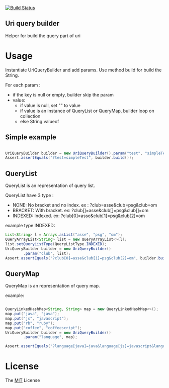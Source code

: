 [![Build Status][build-image]][build-url]

## Uri query builder

Helper for build the query part of uri

# Usage
Instantiate UriQueryBuilder and add params.
Use method build for build the String.

For each param :
* if the key is null or empty, builder skip the param
* value: 
    * if value is null, set "" to value
    * if value is an instance of QueryList or QueryMap, builder loop on collection
    * else String.valueof


## Simple example
```java

UriQueryBuilder builder = new UriQueryBuilder().param("test", "simpleTest");
Assert.assertEquals("?test=simpleTest", builder.build());

```

## QueryList
QueryList is an representation of query list.

QueryList have 3 type :
* NONE: No bracket and no index. ex : ?club=asse&club=psg&club=om
* BRACKET: With bracket. ex: ?club[]=asse&club[]=psg&club[]=om
* INDEXED: Indexed. ex: ?club[0]=asse&club[1]=psg&club[2]=om

example type INDEXED:
```java
List<String> l = Arrays.asList("asse", "psg", "om");
QueryArrayList<String> list = new QueryArrayList<>(l);
list.setQueryListType(QueryListType.INDEXED);
UriQueryBuilder builder = new UriQueryBuilder()
        .param("club", list);
Assert.assertEquals("?club[0]=asse&club[1]=psg&club[2]=om", builder.build());
```

## QueryMap
QueryMap is an representation of query map.

example:
```java

QueryLinkedHashMap<String, String> map = new QueryLinkedHashMap<>();
map.put("java", "java");
map.put("js", "javascript");
map.put("rb", "ruby");
map.put("coffee", "coffeescript");
UriQueryBuilder builder = new UriQueryBuilder()
        .param("language", map);

Assert.assertEquals("?language[java]=java&language[js]=javascript&language[rb]=ruby&language[coffee]=coffeescript", builder.build());

```

# License

  The [MIT](LICENCE) License

[build-image]: http://img.shields.io/travis/eyolas/uri-query-builder.svg?branch=master&style=flat-square
[build-url]: https://travis-ci.org/eyolas/uri-query-builder